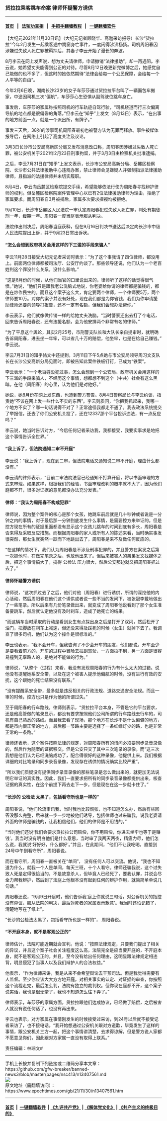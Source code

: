 ### 货拉拉乘客跳车命案 律师怀疑警方诱供
------------------------

#### [首页](https://github.com/gfw-breaker/banned-news3/blob/master/README.md) &nbsp;&nbsp;|&nbsp;&nbsp; [法轮功真相](https://github.com/begood0513/basic/blob/master/README.md)  &nbsp;&nbsp;|&nbsp;&nbsp; [手把手翻墙教程](https://github.com/gfw-breaker/guides/wiki)  &nbsp;&nbsp;|&nbsp;&nbsp; [一键翻墙软件](https://github.com/gfw-breaker/nogfw/blob/master/README.md)  



<div><p>
 【大纪元2021年11月30日讯】（大纪元记者顾晓华、高邈采访报导）长沙“货拉拉”今年2月发生一起乘客途中跳窗身亡事件，一度闹得沸沸扬扬。司机周阳春因涉嫌过失致人死亡罪被羁押后，其妻子李云开始了漫长的奔波。
</p>
<p>
 8月李云在网上发声说，想为丈夫请律师，申请撤销“法律援助”，却一再遇阻。李云说，她希望丈夫能得到公正的对待。尽管8月12日晚更新完微博之后，她感觉自己能做的也不多了，但这时的她依然期待“法律会给每一个公民保障，会给每一个人平等的自由”。
</p>
<p>
 今年2月6日晚，湖南长沙23岁的女子车莎莎通过货拉拉平台叫了一辆面包车搬家，中途因司机三次“偏航”，车莎莎心生恐惧从副驾驶位跳车身亡。
</p>
<p>
 事发后，车莎莎的家属称按照司机的行车轨迹自驾行驶，“司机绕道而行三次偏离导航的地点都是很偏僻的角落。”但李云在“知乎”上发文（8月13日）表示，“在出事的地方前面一点，就是一个派出所，有牌子。”
</p>
<p>
 事发三天后，38岁的涉事司机周阳春最初也被警方认为无罪而释放。事件被媒体报导后，在网络上引起了高度关注及议论。
</p>
<p>
 3月3日长沙市公安局高新区分局又发布消息改口称，周阳春因涉嫌过失致人死亡罪，被公安机关于2021年2月23日刑事拘留，并于3月3日由检察机关批准逮捕。
</p>
<p>
 之后，李云7月31日在“知乎”上发文表示，长沙市公安局高新分局、岳麓区检察院、长沙市公共法律援助中心违规办案，禁止律师会见嫌疑人并强制指派法律援助律师，且指派的法援律师并未切实履职。
</p>
<p>
 8月4日，李云向岳麓区检察院提交手续，希望能够依法行使为周阳春寻找辩护律师的权利。但岳麓区检察院案件管理中心以已有2位法律援助律师为理由，拒绝了家属要求。而周阳春自3月被捕后，家属多次要求探视均被拒绝。
</p>
<p>
 9月10日，长沙市岳麓区人民法院一审认定周阳春犯过失致人死亡罪，判处有期徒刑一年，缓期一年。周阳春一度当庭表示服从判决。
</p>
<p>
 法院作出判决后，周阳春当庭获释，但在9月16日判决书送达后决定向长沙市中级人民法院提出上诉，并于9月23日寄出诉状。
</p>
<h4>
 “怎么会想到政府机关会用这样的下三滥的手段来骗人”
</h4>
<p>
 李云11月28日接受大纪元记者采访时表示：“为了这个事我请了四位律师，都没用上。前面两位律师都被司法厅、公安厅约谈了。那些领导还说，他们认为一个老百姓判这个罪没什么关系，没什么影响。”
</p>
<p>
 “这是8月份的时候，从他们当官的口里说出来的，律师听了这样的话觉得很气愤。”她说，“他们只是跟我老公洗脑式地说，你老婆给你请的律师都是骗钱的，都是在炒作民生的。而且这个案子这么大，肯定要两个律师，一个律师要5万，两个律师要10万。对你的案子并没有好处，现在我们都是为你省钱，我们为你申请援助律师还要向领导打报告，还不一定有名额，但我们会想办法帮你。”
</p>
<p>
 李云表示，他们就像做传销一样的给她丈夫洗脑。“当时警察还出去打了个电话，回来告诉周阳春说，还有法援名额，会为他安排两个非常有名的律师。”
</p>
<p>
 “为了平息这个舆论，其实2月25号，市刑警支队长和大队长亲自提审时，就明确告诉周阳春，进去坐一年牢，可以省几十万的赔偿，他坐牢，也是在给自己赚钱。” 李云说。
</p>
<p>
 李云7月31日的知乎帖文中还提到，3月11日下午5点她与市公安局领导周习文支队长在长沙公安高新分局见面时，即被告知此案件铁板钉钉，已成为“铁案”。
</p>
<p>
 李云表示：“一个老百姓没犯过事，怎么会想到一个公安局、政府机关会用这样的下三滥的手段来骗人，不经历这个事情，想都想不到这个（中共）社会有这么黑暗。在他（周阳春）的心里，认为他们是对他好。”
</p>
<p>
 她说，她8月份在网上发东西，也遭到警方警告。8月4日警察局长与李云约谈，指责她“不该在网上发一些什么不实的东西”。李云则质问，“你把我抓起来，我哪一个地方不实了？哪一句话说得不对了？正常途径我都走不通了。我去政法系统提交了举报信，还去了你们公安机关投了，还在12337那个平台投诉违法，有一点反应吗？”
</p>
<p>
 李云说，她当时告诉对方，“今后任何记者采访我，我都接受，我要实事求是地把这个事情告诉全世界。”
</p>
<h4>
 “我上诉了，但法院通知二审不开庭”
</h4>
<p>
 李云说：“我上诉了，现在到二审，但法院电话又通知说二审不开庭，理由什么都没有。”
</p>
<p>
 李云请的律师表示，“目前二审法院法官已经通知不打算开庭，将以书面审理的方式来审理。如果这样，根据我们的经验，书面审理改判的概率就不大了，因为他们庭都不开，很多对证据的意见都没办法充分发表。”
</p>
<h4>
 律师：“我认为周阳春不构成犯罪”
</h4>
<p>
 律师说，因为整个案件的核心是那个女孩，她跳车前后就是几十秒钟或者说是一分钟之内的事情，对于最后那一分钟到底发生什么事情，是需要控方来举证的。但是控方现在所有的证据里面都没有显示这个女孩儿跳车的时间到底有多长，周阳春是否来得及采取反应措施。而根据周阳春的家人或所有人的陈述来看，当时确实事发很突然，那女生就突然一跃而下地跳出去了，周阳春是来不及做任何反应的。
</p>
<p>
 “在这样的情况下，我们认为周阳春是不涉及刑事犯罪的，并且警方在案发之后第一次抓他时，在做完笔录之后，也放他出来了。但后来被害人的弟弟发文找媒体之后，把这个事情搞大了，搞得
 <ok href="https://www.epochtimes.com/gb/tag/%E5%85%AC%E6%A3%80%E6%B3%95.html">
  公检法
 </ok>
 压力很大，然后公安那边就又把周阳春抓过去了。”
</p>
<h4>
 律师怀疑警方诱供
</h4>
<p>
 律师说，“这次抓过去了之后，他们对他（周阳春）进行诱供，所谓的深挖他的内心活动，然后周阳春在他们这个诱供或者说一些不当的发问下，被张冠李戴地做出了一些笔录。所以后来有几份笔录做出来，就变成了周阳春他说看到了那个女生准备要跳车，然后就认定他没有及时刹车，造成了她死亡的结果。
</p>
<p>
 “而这辆车当时采取的行动是看到女生有点探出身之后是打开了双闪，然后松开了油门，把脚放在刹车上减速，但还没来得及踩死的时候（女生）就掉下去了。我调查了很多司机，他们认为这个操作是很标准的。”
</p>
<p>
 李云也表示，“我不会开车，但我咨询了不少会开车的朋友，他们都说，开车至少是要看着前方的，开车的过程中冒险去拉副驾驶，一方面拉不到，另一方面是很容易撞到无辜路人的，是绝对不能做的行为。”
</p>
<p>
 律师说，“从整个（过程）来看，我没有发现周阳春的行为有什么太大的过错。说他没有提醒她系安全带，以及在这个被害人提示他偏航的时候，没有进行有效的安抚，这个跟她的死亡结果没有联系。”
</p>
<p>
 “没有提醒系安全带，最多就是违反相关的行政法规、道路交通安全法规。而且一审的时候，控方也只是作为他的所谓过失。”
</p>
<p>
 至于周阳春的行车路线，律师则表示，“货拉拉平台本身，不管是它的平台要求，还是他高管做的笔录显示，都没有要求按照他们公司所谓的行车路线去行车的，司机有自己熟悉的路线。而且我去看了现场，那个地方在长沙不是什么偏僻的地方，都是市内很正常的地方，最后那一节路主要是选择了一条红绿灯少的路，也是非常正常的一条路。”
</p>
<p>
 律师还表示，这个案件按照法律的规定，对周阳春所有的讯问必须要同步录音录像的，然后作为随案的证据移交。但是公安只交了其中三次笔录的录像。而“这三次我想是他们认为已经洗脑成功了，配合得很好的这种录像，他提供上来。我们根据详细的对比笔录和同步录音录像，发现存在诱供的情况确实比较严重”。
</p>
<p>
 “所以我们质疑没有提供同步录音录像的那些笔录是怎么做出来的，就更加无法说明它举证的真实性。因此，我们一直要求把所有的同步录音录像都提供出来，核查证据的真实性，在这个前提下再去走下一步。但是现在在这一步就卡住了。”
</p>
<h4>
 “长沙的
 <ok href="https://www.epochtimes.com/gb/tag/%E5%85%AC%E6%A3%80%E6%B3%95.html">
  公检法
 </ok>
 太黑了，包括看守所也是一样的”
</h4>
<p>
 周阳春说，“他们轮流审讯我，当时我也比较慌张，也不知道怎么办，然后有些回答没那么完整，后来就一步一步地被他们诱导，包括律师也过来骗我，说我老婆请外面的律师是骗钱的，让我相信他们，他们的律师是不用钱的。”
</p>
<p>
 “当时他们还说‘我们会要求货拉拉公司赔偿，你不用赔偿，你进去坐牢也等于是赚钱’。我当时没有明白他们是什么意思，当时审了我两天两夜，精疲力尽，他们怎么说，我就说‘好好好，什么都好’。”并且，在此期间，“他们不让我吃喝，直接到24号中午到看守所”，周阳春说。
</p>
<p>
 而在看守所，周阳春一直被关在“单间”， 没有任何人可以交流。他说，“我也不知道为什么，就我一个人是单间，每天三班，十个人看守。律师还骗我说，这个过失致人死是定得很恰当的，不是故意杀人，但毕竟人已经死了，要我认罪，并说会尽全力帮我辩护，然后到了法庭上他根本没有起到任何的辩护作用，就简简单单说几句话。”
</p>
<p>
 周阳春还说，“9月9日开庭时，他们告诉我‘庭上你就说三句话，对公诉机关的指控没有异议，服从法院的判决，最后对死者的家属表示歉意’。我当时还怕记错了，清楚地写在了纸上”。
</p>
<p>
 “长沙的公检法太黑了，包括看守所也是一样的”， 周阳春说。
</p>
<h4>
 “不开庭本身，就不是客观公正的”
</h4>
<p>
 律师估计，法院可能近期就会宣判。他说：“按照法律规定，只要我们提出了相关的异议，并且这个案子社会关注程度这么高，法院完全是应当要开庭的，不开庭本身，就不是客观公正的。并且，至今没有给出任何理由，这明显跟法律规定相违背，明显侵犯了当事人以及我们辩护人的合法权益。”
</p>
<p>
 他表示，“作为律师来讲，我是从来不会希望舆论去干预司法。但是我觉得需要有人监督。至少你应该大大方方地开庭。对相关事实的认定、对证据的审查，你按照这个流程走完，最后怎么判，法院有独立的裁判权。但你现在庭都不开，这个案子说实话，我也是很无奈了，我也不知道怎么往下弄了。”
</p>
<p>
 律师表示，车莎莎的家属方面，货拉拉跟他们达成协议，已经做了赔偿，之后被害人就没有说任何话了，也没有再出来。
</p>
<p>
 李云也表示，对方家属在事情刚发生的时候接受过采访，到24号以后就不接受记者采访了，也不接电话。“我开始想通过公安机关跟对方道歉，毕竟发生了这样的事情，跟公安机关三方一起，把这个事情讲清楚，去求得谅解，但是警方说人家都不愿意见你们，因此跟对方家属一直没有取得上联系。”
</p>
<p>
 责任编辑：林琮文#
</p>
</div>
<hr/>
手机上长按并复制下列链接或二维码分享本文章：<br/>
https://github.com/gfw-breaker/banned-news3/blob/master/pages/nsc413/n13407561.md <br/>
<a href='https://github.com/gfw-breaker/banned-news3/blob/master/pages/nsc413/n13407561.md'><img src='https://github.com/gfw-breaker/banned-news3/blob/master/pages/nsc413/n13407561.md.png'/></a> <br/>
原文地址（需翻墙访问）：https://www.epochtimes.com/gb/21/11/30/n13407561.htm


------------------------
#### [首页](https://github.com/gfw-breaker/banned-news3/blob/master/README.md) &nbsp;|&nbsp; [一键翻墙软件](https://github.com/gfw-breaker/nogfw/blob/master/README.md) &nbsp;| [《九评共产党》](https://github.com/gfw-breaker/9ping.md/blob/master/README.md#九评之一评共产党是什么) | [《解体党文化》](https://github.com/gfw-breaker/jtdwh.md/blob/master/README.md) | [《共产主义的终极目的》](https://github.com/gfw-breaker/gczydzjmd.md/blob/master/README.md)


<img src='http://gfw-breaker.win/banned-news3/pages/nsc413/n13407561.md' width='0px' height='0px'/>